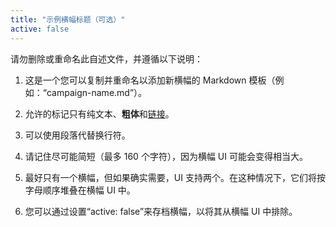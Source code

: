 ```yaml
---
title: "示例横幅标题（可选）"
active: false
---
```


请勿删除或重命名此自述文件，并遵循以下说明：

1. 这是一个您可以复制并重命名以添加新横幅的 Markdown 模板（例如：“campaign-name.md”）。

2. 允许的标记只有纯文本、**粗体**和[链接](https://example.com)。

3. 可以使用段落代替换行符。

4. 请记住尽可能简短（最多 160 个字符），因为横幅 UI 可能会变得相当大。

5. 最好只有一个横幅，但如果确实需要，UI 支持两个。在这种情况下，它们将按字母顺序堆叠在横幅 UI 中。

6. 您可以通过设置“active: false”来存档横幅，以将其从横幅 UI 中排除。
